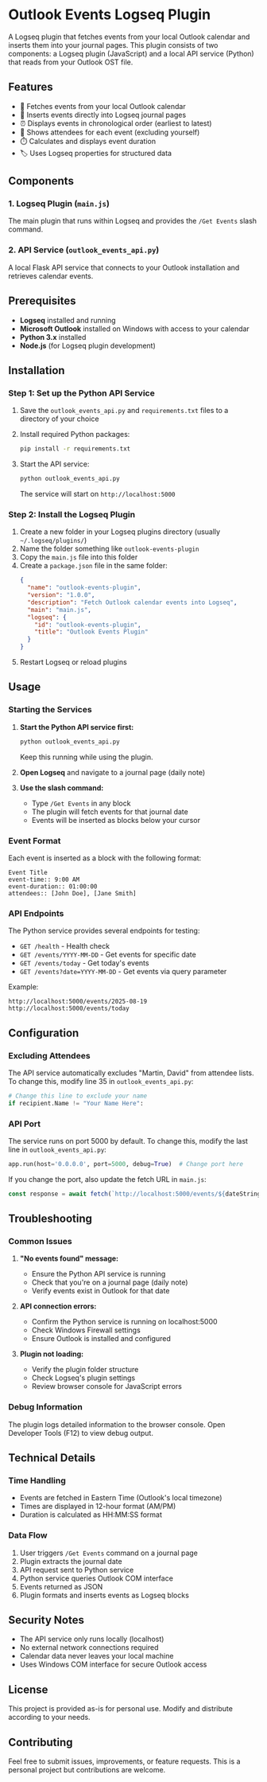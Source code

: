 # Outlook Events Logseq Plugin

A Logseq plugin that fetches events from your local Outlook calendar and inserts them into your journal pages. This plugin consists of two components: a Logseq plugin (JavaScript) and a local API service (Python) that reads from your Outlook OST file.

## Features

- 📅 Fetches events from your local Outlook calendar
- 📝 Inserts events directly into Logseq journal pages
- ⏰ Displays events in chronological order (earliest to latest)
- 👥 Shows attendees for each event (excluding yourself)
- ⏱️ Calculates and displays event duration
- 🏷️ Uses Logseq properties for structured data

## Components

### 1. Logseq Plugin (`main.js`)
The main plugin that runs within Logseq and provides the `/Get Events` slash command.

### 2. API Service (`outlook_events_api.py`)
A local Flask API service that connects to your Outlook installation and retrieves calendar events.

## Prerequisites

- **Logseq** installed and running
- **Microsoft Outlook** installed on Windows with access to your calendar
- **Python 3.x** installed
- **Node.js** (for Logseq plugin development)

## Installation

### Step 1: Set up the Python API Service

1. Save the `outlook_events_api.py` and `requirements.txt` files to a directory of your choice

2. Install required Python packages:
   ```bash
   pip install -r requirements.txt
   ```

3. Start the API service:
   ```bash
   python outlook_events_api.py
   ```
   
   The service will start on `http://localhost:5000`

### Step 2: Install the Logseq Plugin

1. Create a new folder in your Logseq plugins directory (usually `~/.logseq/plugins/`)
2. Name the folder something like `outlook-events-plugin`
3. Copy the `main.js` file into this folder
4. Create a `package.json` file in the same folder:
   ```json
   {
     "name": "outlook-events-plugin",
     "version": "1.0.0",
     "description": "Fetch Outlook calendar events into Logseq",
     "main": "main.js",
     "logseq": {
       "id": "outlook-events-plugin",
       "title": "Outlook Events Plugin"
     }
   }
   ```
5. Restart Logseq or reload plugins

## Usage

### Starting the Services

1. **Start the Python API service first:**
   ```bash
   python outlook_events_api.py
   ```
   Keep this running while using the plugin.

2. **Open Logseq** and navigate to a journal page (daily note)

3. **Use the slash command:**
   - Type `/Get Events` in any block
   - The plugin will fetch events for that journal date
   - Events will be inserted as blocks below your cursor

### Event Format

Each event is inserted as a block with the following format:

```
Event Title
event-time:: 9:00 AM
event-duration:: 01:00:00
attendees:: [John Doe], [Jane Smith]
```

### API Endpoints

The Python service provides several endpoints for testing:

- `GET /health` - Health check
- `GET /events/YYYY-MM-DD` - Get events for specific date
- `GET /events/today` - Get today's events
- `GET /events?date=YYYY-MM-DD` - Get events via query parameter

Example:
```
http://localhost:5000/events/2025-08-19
http://localhost:5000/events/today
```

## Configuration

### Excluding Attendees

The API service automatically excludes "Martin, David" from attendee lists. To change this, modify line 35 in `outlook_events_api.py`:

```python
# Change this line to exclude your name
if recipient.Name != "Your Name Here":
```

### API Port

The service runs on port 5000 by default. To change this, modify the last line in `outlook_events_api.py`:

```python
app.run(host='0.0.0.0', port=5000, debug=True)  # Change port here
```

If you change the port, also update the fetch URL in `main.js`:

```javascript
const response = await fetch(`http://localhost:5000/events/${dateString}`);
```

## Troubleshooting

### Common Issues

1. **"No events found" message:**
   - Ensure the Python API service is running
   - Check that you're on a journal page (daily note)
   - Verify events exist in Outlook for that date

2. **API connection errors:**
   - Confirm the Python service is running on localhost:5000
   - Check Windows Firewall settings
   - Ensure Outlook is installed and configured

3. **Plugin not loading:**
   - Verify the plugin folder structure
   - Check Logseq's plugin settings
   - Review browser console for JavaScript errors

### Debug Information

The plugin logs detailed information to the browser console. Open Developer Tools (F12) to view debug output.

## Technical Details

### Time Handling

- Events are fetched in Eastern Time (Outlook's local timezone)
- Times are displayed in 12-hour format (AM/PM)
- Duration is calculated as HH:MM:SS format

### Data Flow

1. User triggers `/Get Events` command on a journal page
2. Plugin extracts the journal date
3. API request sent to Python service
4. Python service queries Outlook COM interface
5. Events returned as JSON
6. Plugin formats and inserts events as Logseq blocks

## Security Notes

- The API service only runs locally (localhost)
- No external network connections required
- Calendar data never leaves your local machine
- Uses Windows COM interface for secure Outlook access

## License

This project is provided as-is for personal use. Modify and distribute according to your needs.

## Contributing

Feel free to submit issues, improvements, or feature requests. This is a personal project but contributions are welcome.